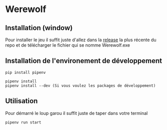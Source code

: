 # Werewolf

## Installation (window)
Pour installer le jeu il suffit juste d'allez dans la [release](https://github.com/pygame/pygame/releases) la plus récente du repo et de télécharger le fichier qui se nomme Werewolf.exe


## Installation de l'environement de développement
```
pip install pipenv

pipenv install
pipenv install --dev (Si vous voulez les packages de développement)
```

## Utilisation

Pour démarré le loup garou il suffit juste de taper dans votre terminal
```
pipenv run start
```

